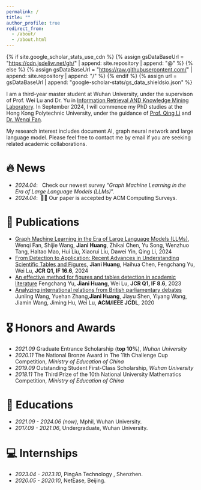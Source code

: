 ```yaml
---
permalink: /
title: ""
author_profile: true
redirect_from: 
  - /about/
  - /about.html
---
```


{% if site.google_scholar_stats_use_cdn %}
{% assign gsDataBaseUrl = "https://cdn.jsdelivr.net/gh/" | append: site.repository | append: "@" %}
{% else %}
{% assign gsDataBaseUrl = "https://raw.githubusercontent.com/" | append: site.repository | append: "/" %}
{% endif %}
{% assign url = gsDataBaseUrl | append: "google-scholar-stats/gs_data_shieldsio.json" %}

<span class='anchor' id='about-me'></span>

I am a third-year master student at Wuhan University, under the supervison of Prof. Wei Lu and Dr. Yu in <a href='http://39.103.203.133/'>Information Retrieval AND Knowledge Mining Laboratory</a>. In September 2024, I will commence my PhD studies at the Hong Kong Polytechnic University, under the guidance of <a href='https://www4.comp.polyu.edu.hk/~csqli/'>Prof. Qing Li</a> and <a href='https://wenqifan03.github.io/'>Dr. Wenqi Fan</a>.

My research interest includes document AI, graph neural network and large language model. Please feel free to contact me by email if you are seeking related academic collaborations.

<!-- I have published more than 100 papers at the top international AI conferences with total <a href='https://scholar.google.com/citations?user=gPBckEwAAAAJ'>google scholar citations <strong><span id='total_cit'>260000+</span></strong></a> (You can also use google scholar badge <a href='https://scholar.google.com/citations?user=gPBckEwAAAAJ'><img src="https://img.shields.io/endpoint?url={{ url | url_encode }}&logo=Google%20Scholar&labelColor=f6f6f6&color=9cf&style=flat&label=citations"></a>). -->


# 🔥 News
<!-- - *2024.05*: &nbsp; Check our newest paper “*Learning Geospatial Region Embedding with Heterogeneous Graph*”. -->
- *2024.04*: &nbsp; Check our newest survey “*Graph Machine Learning in the Era of Large Language Models (LLMs)*”.
- *2024.04*: &nbsp;🎉🎉 Our paper is accepted by ACM Computing Surveys. 

# 📝 Publications 

<!-- <div class='paper-box'><div class='paper-box-image'><div><div class="badge">Under Review</div><img src='images/framework.jpg' alt="sym" width="100%"></div></div>
<div class='paper-box-text' markdown="1">

[Learning Geospatial Region Embedding with Heterogeneous Graph](https://arxiv.org/pdf/2405.14135)

**Jiani HUANG**, Xingchen Zou, Xixuan Hao, Yuhao Yang, Haomin Wen, Yibo Yan, Chao Huang, Yuxuan Liang

<!-- [**Project**](https://scholar.google.com/citations?view_op=view_citation&hl=zh-CN&user=DhtAFkwAAAAJ&citation_for_view=DhtAFkwAAAAJ:ALROH1vI_8AC) <strong><span class='show_paper_citations' data='DhtAFkwAAAAJ:ALROH1vI_8AC'></span></strong>
- Lorem ipsum dolor sit amet, consectetur adipiscing elit. Vivamus ornare aliquet ipsum, ac tempus justo dapibus sit amet.  -->
<!-- </div>
</div> -->

- [Graph Machine Learning in the Era of Large Language Models (LLMs)](https://arxiv.org/abs/2404.14928), Wenqi Fan, Shijie Wang, **Jiani Huang**, Zhikai Chen, Yu Song, Wenzhuo Tang, Haitao Mao, Hui Liu, Xiaorui Liu, Dawei Yin, Qing Li, 2024
- [From Detection to Application: Recent Advances in Understanding Scientific Tables and Figures](https://dl.acm.org/doi/abs/10.1145/3657285), **Jiani Huang**, Haihua Chen, Fengchang Yu, Wei Lu, **JCR Q1, IF 16.6**, 2024
- [An effective method for figures and tables detection in academic literature](https://www.sciencedirect.com/science/article/pii/S0306457323000237) Fengchang Yu, **Jiani Huang**, Wei Lu, **JCR Q1, IF 8.6**, 2023
- [Analyzing international relations from British parliamentary debates](https://dl.acm.org/doi/abs/10.1145/3383583.3398565) Junling Wang, Yuehan Zhang,**Jiani Huang**, Jiayu Shen, Yiyang Wang, Jiamin Wang, Jiming Hu, Wei Lu, **ACM/IEEE JCDL**, 2020

# 🎖 Honors and Awards
- *2021.09* Graduate Entrance Scholarship (**top 10%**), *Wuhan University*
- *2020.11* The National Bronze Award in The 11th Challenge Cup Competition, *Ministry of Education of China*
- *2019.09* Outstanding Student First-Class Scholarship, *Wuhan University*
- *2018.11* The Third Prize of the 10th National University Mathematics Competition, *Ministry of Education of China*

# 📖 Educations
- *2021.09 - 2024.06 (now)*, Mphil, Wuhan University. 
- *2017.09 - 2021.06*, Undergraduate, Wuhan University. 

<!-- # 💬 Invited Talks
- *2021.06*, Lorem ipsum dolor sit amet, consectetur adipiscing elit. Vivamus ornare aliquet ipsum, ac tempus justo dapibus sit amet. 
- *2021.03*, Lorem ipsum dolor sit amet, consectetur adipiscing elit. Vivamus ornare aliquet ipsum, ac tempus justo dapibus sit amet.  \| [\[video\]](https://github.com/) -->

# 💻 Internships
<!-- - *2020.05 - 2020.10*, [Lorem](https://github.com/), China. -->
- *2023.04 - 2023.10*, PingAn Technology , Shenzhen.
- *2020.05 - 2020.10*, NetEase, Beijing.